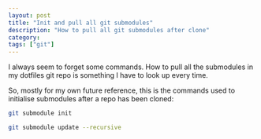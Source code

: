 ```yaml
---
layout: post
title: "Init and pull all git submodules"
description: "How to pull all git submodules after clone"
category:
tags: ["git"]
---
```


I always seem to forget some commands. How to pull all the submodules in my dotfiles git repo is something I have to look up every time.

So, mostly for my own future reference, this is the commands used to initialise submodules after a repo has been cloned:

```bash
git submodule init

git submodule update --recursive
```
